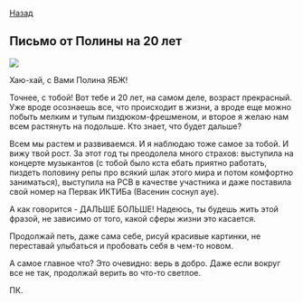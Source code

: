 [Назад](/polina-kameneva)

## Письмо от Полины на 20 лет

![](20.jpeg)

Хаю-хай, с Вами Полина ЯБЖ! 

Точнее, с тобой! 
Вот тебе и 20 лет, на самом деле, возраст прекрасный. Уже вроде осознаешь все, что происходит в жизни, а вроде еще можно побыть мелким и тупым пиздюком-фрешменом, и второе я желаю нам всем растянуть на подольше. Кто знает, что будет дальше? 

Всем мы растем и развиваемся. И я наблюдаю тоже самое за тобой. И вижу твой рост. За этот год ты преодолела много страхов: выступила на концерте музыкантов (с тобой было кста ебать приятно работать, пиздеть половину репы про всякий шлак этого мира и потом комфортно заниматься), выступила на РСВ в качестве участника и даже поставила свой номер на Первак ИКТИБа (Васенин соснул ауе). 

А как говорится - ДАЛЬШЕ БОЛЬШЕ! Надеюсь, ты будешь жить этой фразой, не зависимо от того, какой сферы жизни это касается. 

Продолжай петь, даже сама себе, рисуй красивые картинки, не переставай улыбаться и пробовать себя в чем-то новом. 

А самое главное что? Это очевидно: верь в добро. Даже если вокруг все не так, продолжай верить во что-то светлое. 

ПК.
